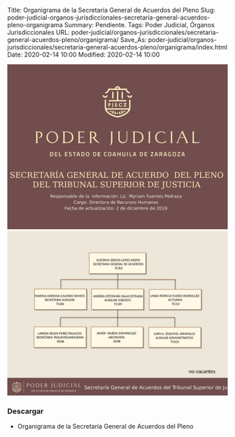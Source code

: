 Title: Organigrama de la Secretaría General de Acuerdos del Pleno
Slug: poder-judicial-organos-jurisdiccionales-secretaria-general-acuerdos-pleno-organigrama
Summary: Pendiente.
Tags: Poder Judicial, Órganos Jurisdiccionales
URL: poder-judicial/organos-jurisdiccionales/secretaria-general-acuerdos-pleno/organigrama/
Save_As: poder-judicial/organos-jurisdiccionales/secretaria-general-acuerdos-pleno/organigrama/index.html
Date: 2020-02-14 10:00
Modified: 2020-02-14 10:00


<img class="img-fluid" src="organigrama-00.png">

<img class="img-fluid" src="organigrama-01.png">

### Descargar

* Organigrama de la Secretaría General de Acuerdos del Pleno
